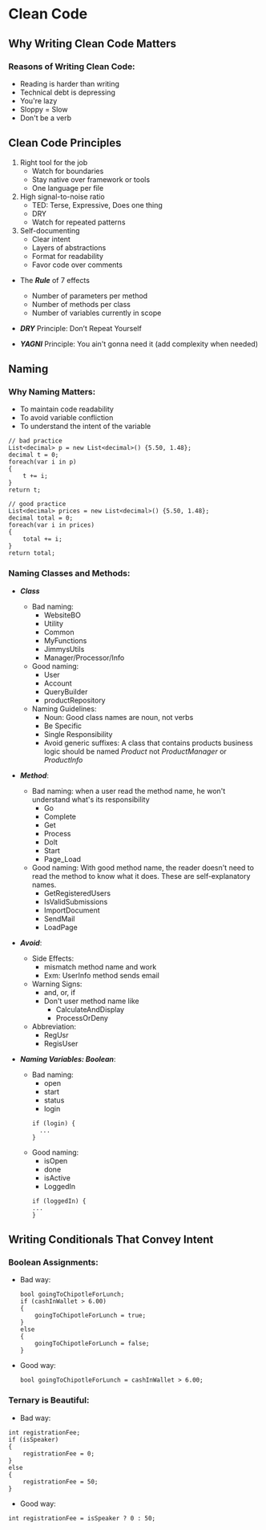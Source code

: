 # Clean Code

## Why Writing Clean Code Matters
### Reasons of Writing Clean Code:
* Reading is harder than writing
* Technical debt is depressing
* You're lazy
* Sloppy = Slow
* Don't be a verb

## Clean Code Principles
1. Right tool for the job
   - Watch for boundaries
   - Stay native over framework or tools
   - One language per file
2. High signal-to-noise ratio
   - TED: Terse, Expressive, Does one thing
   - DRY
   - Watch for repeated patterns
3. Self-documenting
   - Clear intent
   - Layers of abstractions
   - Format for readability
   - Favor code over comments

* The **_Rule_** of 7 effects
  - Number of parameters per method
  - Number of methods per class
  - Number of variables currently in scope


* **_DRY_** Principle: Don’t Repeat Yourself
* **_YAGNI_** Principle: You ain't gonna need it (add complexity when needed)


## Naming
### Why Naming Matters:
* To maintain code readability
* To avoid variable confliction
* To understand the intent of the variable
```angular2html
// bad practice
List<decimal> p = new List<decimal>() {5.50, 1.48};
decimal t = 0;
foreach(var i in p)
{
    t += i;
}
return t;
```
```angular2html
// good practice
List<decimal> prices = new List<decimal>() {5.50, 1.48};
decimal total = 0;
foreach(var i in prices)
{
    total += i;
}
return total;
```

### Naming Classes and Methods:
- **_Class_**
  * Bad naming:
      * WebsiteBO
      * Utility
      * Common
      * MyFunctions
      * JimmysUtils
      * Manager/Processor/Info
  * Good naming:
      * User
      * Account
      * QueryBuilder
      * productRepository
  * Naming Guidelines:
    - Noun: Good class names are noun, not verbs
    - Be Specific
    - Single Responsibility
    - Avoid generic suffixes: A class that contains products business logic should be named *Product* not *ProductManager* or *ProductInfo*


- **_Method_**:
    * Bad naming: when a user read the method name, he won't understand what's its responsibility
        - Go
        - Complete
        - Get
        - Process
        - Dolt
        - Start
        - Page_Load
    * Good naming: With good method name, the reader doesn't need to read the method to know what it does. These are self-explanatory names.
      - GetRegisteredUsers
      - IsValidSubmissions
      - ImportDocument
      - SendMail
      - LoadPage


- **_Avoid_**:
    - Side Effects:
      - mismatch method name and work
      - Exm: UserInfo method sends email
    - Warning Signs:
        - and, or, if
        - Don't user method name like
          - CalculateAndDisplay
          - ProcessOrDeny
    - Abbreviation:
      - RegUsr
      - RegisUser


- **_Naming Variables: Boolean_**:
  * Bad naming:
    - open
    - start
    - status
    - login
    ```angular2html
    if (login) {
      ...  
    }
    ```
  * Good naming:
    - isOpen
    - done
    - isActive
    - LoggedIn
    ```angular2html
    if (loggedIn) {
    ...  
    }
    ```
    
## Writing Conditionals That Convey Intent
### Boolean Assignments:
* Bad way:
    ```angular2html
    bool goingToChipotleForLunch;
    if (cashInWallet > 6.00)
    {
        goingToChipotleForLunch = true;
    }
    else
    {
        goingToChipotleForLunch = false;
    }
    ```
* Good way:
    ```angular2html
    bool goingToChipotleForLunch = cashInWallet > 6.00;
    ```

### Ternary is Beautiful:
* Bad way:
```angular2html
int registrationFee;
if (isSpeaker)
{
    registrationFee = 0;
}
else
{
    registrationFee = 50;
}
```
* Good way:
```angular2html
int registrationFee = isSpeaker ? 0 : 50;
```
